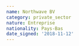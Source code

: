 ```yaml
---
name: Northwave BV
category: private_sector
nature: Entreprise
nationality: Pays-Bas
date_signed: '2018-11-12'
---
```

    